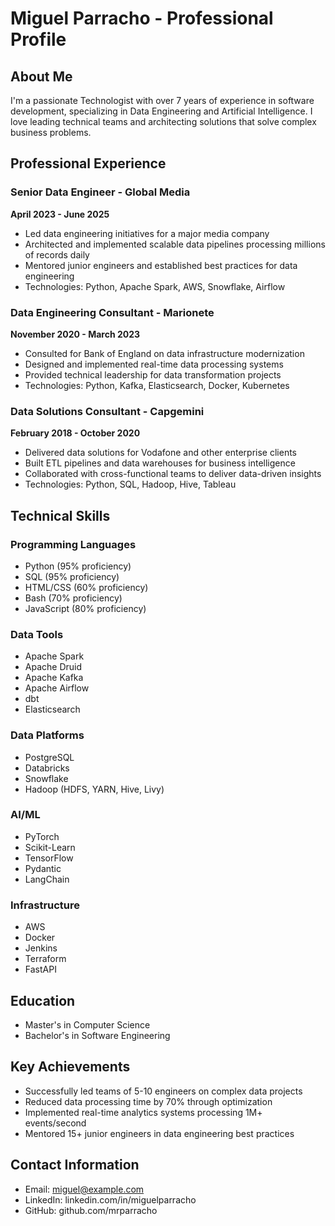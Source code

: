 # Miguel Parracho - Professional Profile

## About Me
I'm a passionate Technologist with over 7 years of experience in software development, specializing in Data Engineering and Artificial Intelligence. I love leading technical teams and architecting solutions that solve complex business problems.

## Professional Experience

### Senior Data Engineer - Global Media
**April 2023 - June 2025**
- Led data engineering initiatives for a major media company
- Architected and implemented scalable data pipelines processing millions of records daily
- Mentored junior engineers and established best practices for data engineering
- Technologies: Python, Apache Spark, AWS, Snowflake, Airflow

### Data Engineering Consultant - Marionete
**November 2020 - March 2023**
- Consulted for Bank of England on data infrastructure modernization
- Designed and implemented real-time data processing systems
- Provided technical leadership for data transformation projects
- Technologies: Python, Kafka, Elasticsearch, Docker, Kubernetes

### Data Solutions Consultant - Capgemini
**February 2018 - October 2020**
- Delivered data solutions for Vodafone and other enterprise clients
- Built ETL pipelines and data warehouses for business intelligence
- Collaborated with cross-functional teams to deliver data-driven insights
- Technologies: Python, SQL, Hadoop, Hive, Tableau

## Technical Skills

### Programming Languages
- Python (95% proficiency)
- SQL (95% proficiency)
- HTML/CSS (60% proficiency)
- Bash (70% proficiency)
- JavaScript (80% proficiency)

### Data Tools
- Apache Spark
- Apache Druid
- Apache Kafka
- Apache Airflow
- dbt
- Elasticsearch

### Data Platforms
- PostgreSQL
- Databricks
- Snowflake
- Hadoop (HDFS, YARN, Hive, Livy)

### AI/ML
- PyTorch
- Scikit-Learn
- TensorFlow
- Pydantic
- LangChain

### Infrastructure
- AWS
- Docker
- Jenkins
- Terraform
- FastAPI

## Education
- Master's in Computer Science
- Bachelor's in Software Engineering

## Key Achievements
- Successfully led teams of 5-10 engineers on complex data projects
- Reduced data processing time by 70% through optimization
- Implemented real-time analytics systems processing 1M+ events/second
- Mentored 15+ junior engineers in data engineering best practices

## Contact Information
- Email: miguel@example.com
- LinkedIn: linkedin.com/in/miguelparracho
- GitHub: github.com/mrparracho
